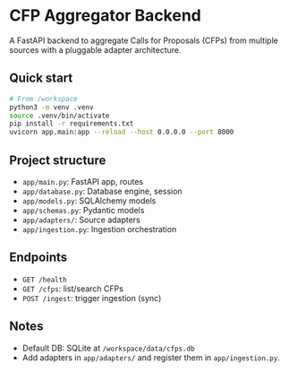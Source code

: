 # CFP Aggregator Backend

A FastAPI backend to aggregate Calls for Proposals (CFPs) from multiple sources with a pluggable adapter architecture.

## Quick start

```bash
# From /workspace
python3 -m venv .venv
source .venv/bin/activate
pip install -r requirements.txt
uvicorn app.main:app --reload --host 0.0.0.0 --port 8000
```

## Project structure

- `app/main.py`: FastAPI app, routes
- `app/database.py`: Database engine, session
- `app/models.py`: SQLAlchemy models
- `app/schemas.py`: Pydantic models
- `app/adapters/`: Source adapters
- `app/ingestion.py`: Ingestion orchestration

## Endpoints

- `GET /health`
- `GET /cfps`: list/search CFPs
- `POST /ingest`: trigger ingestion (sync)

## Notes

- Default DB: SQLite at `/workspace/data/cfps.db`
- Add adapters in `app/adapters/` and register them in `app/ingestion.py`.